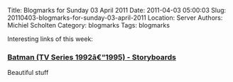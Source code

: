 Title: Blogmarks for Sunday 03 April 2011
Date: 2011-04-03 05:00:03
Slug: 20110403-blogmarks-for-sunday-03-april-2011
Location: Server
Authors: Michiel Scholten
Category: blogmarks
Tags: blogmarks

<p>Interesting links of this week:</p>
<h3><a href="http://livlily.blogspot.com/2011/03/batman-tv-series-19921995-storyboards.html">Batman (TV Series 1992â€“1995) - Storyboards</a></h3>
<p>Beautiful stuff</p>
